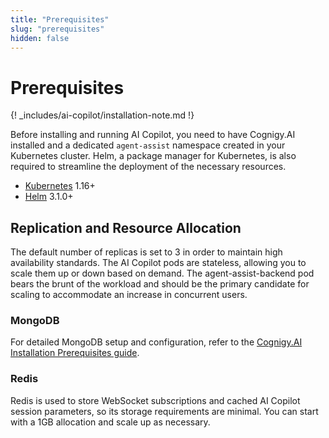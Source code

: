 ```yaml
---
title: "Prerequisites"
slug: "prerequisites"
hidden: false
---
```


# Prerequisites

{! _includes/ai-copilot/installation-note.md !}

Before installing and running AI Copilot, you need to have Cognigy.AI installed and a dedicated `agent-assist` namespace created in your Kubernetes cluster. Helm, a package manager for Kubernetes, is also required to streamline the deployment of the necessary resources.

- [Kubernetes](https://kubernetes.io/) 1.16+
- [Helm](https://helm.sh/) 3.1.0+

## Replication and Resource Allocation

The default number of replicas is set to 3 in order to maintain high availability standards. The AI Copilot pods are stateless, allowing you to scale them up or down based on demand. The agent-assist-backend pod bears the brunt of the workload and should be the primary candidate for scaling to accommodate an increase in concurrent users.

### MongoDB

For detailed MongoDB setup and configuration, refer to the [Cognigy.AI Installation Prerequisites guide]({{config.site_url}}ai/installation/prerequisites/#kubernetes-cluster).

### Redis

Redis is used to store WebSocket subscriptions and cached AI Copilot session parameters, so its storage requirements are minimal. You can start with a 1GB allocation and scale up as necessary.
